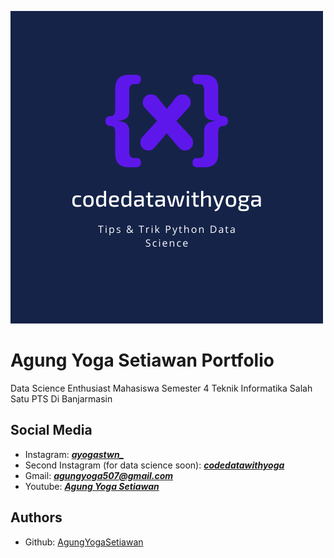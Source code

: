 
![gambar](https://github.com/AgungYogaSetiawan/portfolio/blob/main/codedatawithyoga.png)
# Agung Yoga Setiawan Portfolio

Data Science Enthusiast Mahasiswa Semester 4 Teknik Informatika Salah Satu PTS Di Banjarmasin


## Social Media

 - Instagram: ***[ayogastwn_](https://instagram.com/ayogastwn_)***
 - Second Instagram (for data science soon): ***[codedatawithyoga](https://instagram.com/codedatawithyoga)***
 - Gmail: ***[agungyoga507@gmail.com](https://mail.google.com/mail/u/0/#inbox)***
 - Youtube: ***[Agung Yoga Setiawan](https://www.youtube.com/channel/UClTFB61ahqcBR1lHNFsQ00g)***

  
## Authors

- Github: [AgungYogaSetiawan](https://www.github.com/AgungYogaSetiawan)

  


<!--
**AgungYogaSetiawan/AgungYogaSetiawan** is a ✨ _special_ ✨ repository because its `README.md` (this file) appears on your GitHub profile.

Here are some ideas to get you started:

- 🔭 I’m currently working on ...
- 🌱 I’m currently learning ...
- 👯 I’m looking to collaborate on ...
- 🤔 I’m looking for help with ...
- 💬 Ask me about ...
- 📫 How to reach me: ...
- 😄 Pronouns: ...
- ⚡ Fun fact: ...
-->
